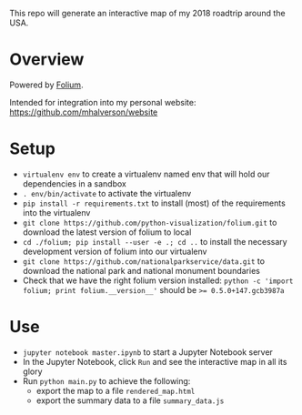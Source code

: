 This repo will generate an interactive map of my 2018 roadtrip around the USA.

# Overview

Powered by [Folium](https://github.com/python-visualization/folium).

Intended for integration into my personal website:
https://github.com/mhalverson/website

# Setup

* `virtualenv env` to create a virtualenv named env that will hold our dependencies in a sandbox
* `. env/bin/activate` to activate the virtualenv
* `pip install -r requirements.txt` to install (most) of the requirements into the virtualenv
* `git clone https://github.com/python-visualization/folium.git` to download the latest version of folium to local
* `cd ./folium; pip install --user -e .; cd ..` to install the necessary development version of folium into our virtualenv
* `git clone https://github.com/nationalparkservice/data.git` to download the national park and national monument boundaries
* Check that we have the right folium version installed: `python -c 'import folium; print folium.__version__'` should be `>= 0.5.0+147.gcb3987a`

# Use

* `jupyter notebook master.ipynb` to start a Jupyter Notebook server
* In the Jupyter Notebook, click `Run` and see the interactive map in all its glory
* Run `python main.py` to achieve the following:
  - export the map to a file `rendered_map.html`
  - export the summary data to a file `summary_data.js`
